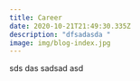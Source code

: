 ```yaml
---
title: Career
date: 2020-10-21T21:49:30.335Z
description: "dfsadasda "
image: img/blog-index.jpg
---
```

sds das sadsad asd